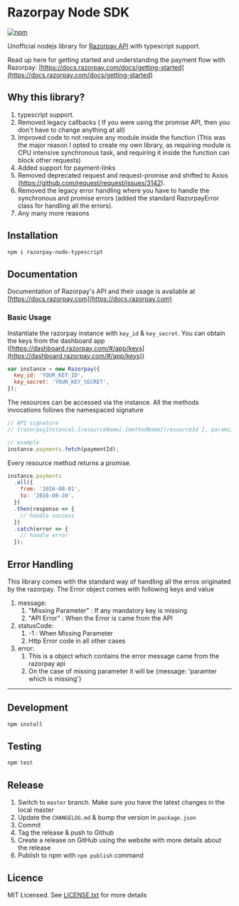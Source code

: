 
# Razorpay Node SDK

[![npm](https://img.shields.io/npm/v/razorpay-node-typescript.svg?maxAge=2592000?style=flat-square)](https://www.npmjs.com/package/razorpay-node-typescript)

Unofficial nodejs library for [Razorpay API](https://docs.razorpay.com/docs/payments) with typescript support.

Read up here for getting started and understanding the payment flow with Razorpay: [https://docs.razorpay.com/docs/getting-started](https://docs.razorpay.com/docs/getting-started)

## Why this library?

1.  typescript support.
2.  Removed legacy callbacks ( If you were using the promise API, then you don't have to change anything at all)
3.  Improved code to not require any module inside the function (This was the major reason I opted to create my own library, as requiring module is CPU intensive synchronous task, and requiring it inside the function can block other requests)
4.  Added support for payment-links
5.  Removed deprecated request and request-promise and shifted to Axios (https://github.com/request/request/issues/3142).
6.  Removed the legacy error handling where you have to handle the synchronous and promise errors (added the standard RazorpayError class for handling all the errors).
7.  Any many more reasons

## Installation

```bash
npm i razorpay-node-typescript
```

## Documentation

Documentation of Razorpay's API and their usage is available at [https://docs.razorpay.com](https://docs.razorpay.com)

### Basic Usage

Instantiate the razorpay instance with `key_id` & `key_secret`. You can obtain the keys from the dashboard app ([https://dashboard.razorpay.com/#/app/keys](https://dashboard.razorpay.com/#/app/keys))

```js
var instance = new Razorpay({
  key_id: 'YOUR_KEY_ID',
  key_secret: 'YOUR_KEY_SECRET',
});
```

The resources can be accessed via the instance. All the methods invocations follows the namespaced signature

```js
// API signature
// {razorpayInstance}.{resourceName}.{methodName}(resourceId [, params])

// example
instance.payments.fetch(paymentId);
```

Every resource method returns a promise.

```js
instance.payments
  .all({
    from: '2016-08-01',
    to: '2016-08-20',
  })
  .then(response => {
    // handle success
  })
  .catch(error => {
    // handle error
  });
```

## Error Handling

This library comes with the standard way of handling all the erros originated by the razorpay.
The Error object comes with following keys and value

 1. message:
	 1. "Missing Parameter" : If any mandatory key is missing
	 2. "API Error" : When the Error is came from the API
 2. statusCode:
	 1. -1 : When Missing Parameter
	 2. Http Error code in all other cases
3. error:
	1. This is a object which contains the error message came from the razorpay api
	2. On the case of missing parameter it will be {message: 'paramter which is missing'} 

---

## Development

```bash
npm install
```

## Testing

```bash
npm test
```

## Release

1. Switch to `master` branch. Make sure you have the latest changes in the local master
2. Update the `CHANGELOG.md` & bump the version in `package.json`
3. Commit
4. Tag the release & push to Github
5. Create a release on GitHub using the website with more details about the release
6. Publish to npm with `npm publish` command

## Licence

MIT Licensed. See [LICENSE.txt](LICENSE.txt) for more details
